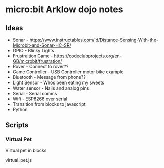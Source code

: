 # micro:bit Arklow dojo notes 

## Ideas

* Sonar - https://www.instructables.com/id/Distance-Sensing-With-the-Microbit-and-Sonar-HC-SR/
* GPIO - Blinky Lights
* Frustraition Game - https://codeclubprojects.org/en-GB/microbit/frustration/
* Rover - Connect to rover??
* Game Controller - USB Controller motor bike example
* Bluetooth - Message from phone??
* Light Sensor - Whos been eating my sweets
* Water sensor - Nails and analog pins
* Serial - Serial comms
* Wifi - ESP8266 over serial
* Transition from blocks to javascript
* Python 


## Scripts

### Virtual Pet 

Virtual pet in blocks

virtual_pet.js



